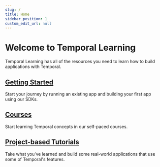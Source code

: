 ```yaml
---
slug: /
title: Home
sidebar_position: 1
custom_edit_url: null
---
```


# Welcome to Temporal Learning

Temporal Learning has all of the resources you need to learn how to build applications with Temporal.

## [Getting Started](/docs/getting_started/index.md)
Start your journey by running an existing app and building your first app using our SDKs.

## [Courses](/docs/courses/index.md)

Start learning Temporal concepts in our self-paced courses.

## [Project-based Tutorials](/docs/tutorials/index.md)

Take what you've learned and build some real-world applications that use some of Temporal's features.


